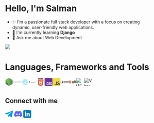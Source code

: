 # Hello, I'm Salman

- ✨ I'm a passionate full stack developer with a focus on creating dynamic, user-friendly web applications.
- 🌱 I'm currently learning **Django**
- 💬 Ask me about Web Development

<a href="https://salman9802.github.io/Portfolio" target="_blank" rel="noopener noreferrer" style="display: inline-block;">
<img src="https://img.shields.io/website?label=Portfolio&style=for-the-badge&url=https%3A%2F%2Fsalman9802.github.io/Portfolio" />
</a>

# Languages, Frameworks and Tools

<img align="left" alt="Node.js" width="26" height="26" style="margin-bottom:10;margin-right:10;" src="https://raw.githubusercontent.com/github/explore/80688e429a7d4ef2fca1e82350fe8e3517d3494d/topics/nodejs/nodejs.png" />
<img align="left" alt="Express" width="26" height="26" style="margin-bottom:10;margin-right:10;" src="https://raw.githubusercontent.com/github/explore/80688e429a7d4ef2fca1e82350fe8e3517d3494d/topics/express/express.png" />
<img align="left" alt="React" width="26" height="26" style="margin-bottom:10;margin-right:10;" src="https://raw.githubusercontent.com/github/explore/80688e429a7d4ef2fca1e82350fe8e3517d3494d/topics/react/react.png" />
<img align="left" alt="MongoDB" width="26" height="26" style="margin-bottom:10;margin-right:10;" src="https://raw.githubusercontent.com/github/explore/80688e429a7d4ef2fca1e82350fe8e3517d3494d/topics/mongodb/mongodb.png" />
<img align="left" alt="HTML5" width="26" height="26" style="margin-bottom:10;margin-right:10;" src="https://raw.githubusercontent.com/github/explore/80688e429a7d4ef2fca1e82350fe8e3517d3494d/topics/html/html.png" />
<img align="left" alt="CSS3" width="26" height="26" style="margin-bottom:10;margin-right:10;" src="https://raw.githubusercontent.com/github/explore/80688e429a7d4ef2fca1e82350fe8e3517d3494d/topics/css/css.png" />
<img align="left" alt="Javascript" width="26" height="26" style="margin-bottom:10;margin-right:10;" src="https://raw.githubusercontent.com/github/explore/80688e429a7d4ef2fca1e82350fe8e3517d3494d/topics/javascript/javascript.png" />
<img align="left" alt="BASH" width="26" height="26" style="margin-bottom:10;margin-right:10;" src="https://raw.githubusercontent.com/github/explore/80688e429a7d4ef2fca1e82350fe8e3517d3494d/topics/bash/bash.png" />

<img align="left" alt="Git" width="26" height="26" style="margin-bottom:10;margin-right:10;" src="https://raw.githubusercontent.com/github/explore/80688e429a7d4ef2fca1e82350fe8e3517d3494d/topics/git/git.png" />
<img align="left" alt="Github" width="26" height="26" style="margin-bottom:10;margin-right:10;" src="https://user-images.githubusercontent.com/3369400/139448065-39a229ba-4b06-434b-bc67-616e2ed80c8f.png" style="margin-bottom:10;margin-right:10" />
<img align="left" alt="Visual Studio Code" width="26" height="26" style="margin-bottom:10;margin-right:10;" src="https://cdn.jsdelivr.net/gh/devicons/devicon/icons/vscode/vscode-original.svg" style="margin-bottom:10;margin-right:10" />

<br />
<br />

## Connect with me

<a href="https://t.me/Storm_Fortress" style="display:inline-block;" target="_blank" rel="noopener noreferrer">
<img align="left" alt="Telegram" width="26" height="26" style="margin-bottom:10;margin-right:10" src="./icons/telegram.png" style="margin-bottom:10;margin-right:10" />
</a>
<a href="https://discord.com/users/deathcome_" style="display:inline-block;" target="_blank" rel="noopener noreferrer">
<img align="left" alt="Discord" width="26" height="26" style="margin-bottom:10;margin-right:10" src="./icons/discord.png" style="margin-bottom:10;margin-right:10" />
</a>
<a href="http://www.linkedin.com/in/salman9802" style="display:inline-block;" target="_blank" rel="noopener noreferrer">
<img align="left" alt="Linkedin" width="26" height="26" style="margin-bottom:10;margin-right:10" src="./icons/linkedin.png" style="margin-bottom:10;margin-right:10" />
</a>

<!-- - 👋 Hi, I’m @salman9802
- 👀 I’m interested in ...
- 🌱 I’m currently learning ...
- 💞️ I’m looking to collaborate on ...
- 📫 How to reach me ... -->

<!---
salman9802/salman9802 is a ✨ special ✨ repository because its `README.md` (this file) appears on your GitHub profile.
You can click the Preview link to take a look at your changes.
--->
